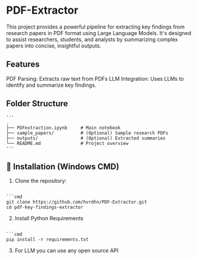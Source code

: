 # PDF-Extractor
This project provides a powerful pipeline for extracting key findings from research papers in PDF format using Large Language Models. It's designed to assist researchers, students, and analysts by summarizing complex papers into concise, insightful outputs.

## Features
PDF Parsing: Extracts raw text from PDFs
LLM Integration: Uses LLMs to identify and summarize key findings.

## Folder Structure
<pre><code>''' 
.
├── PDFextraction.ipynb     # Main notebook
├── sample_papers/          # (Optional) Sample research PDFs
├── outputs/                # (Optional) Extracted summaries
└── README.md               # Project overview
'''</code></pre>

## 🔧 Installation (Windows CMD)

1. Clone the repository:
<pre><code>
```cmd
git clone https://github.com/hvrdhn/PDF-Extractor.git
cd pdf-key-findings-extractor
</code></pre></pre>

2. Install Python Requirements
<pre><code>
```cmd
pip install -r requirements.txt
</code></pre>

3. For LLM you can use any open source API
